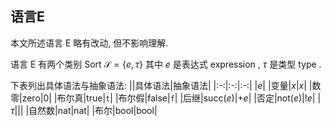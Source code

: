 ## 语言E
本文所述语言 E 略有改动, 但不影响理解.

语言 E 有两个类别 Sort $\mathcal{S}=\{ e, \tau \}$ 
其中 $e$ 是表达式 expression , $\tau$ 是类型 type .

下表列出具体语法与抽象语法:
||具体语法|抽象语法|
|:-:|:-:|:-:|
|$e$|
|变量|$x$|$x$|
|数零|zero|$0$|
|布尔真|true|`t`|
|布尔假|false|`f`|
|后继|succ($e$)|$+e$|
|否定|not($e$)|$!e$|
|$\tau$|||
|自然数|nat|nat|
|布尔|bool|bool|
